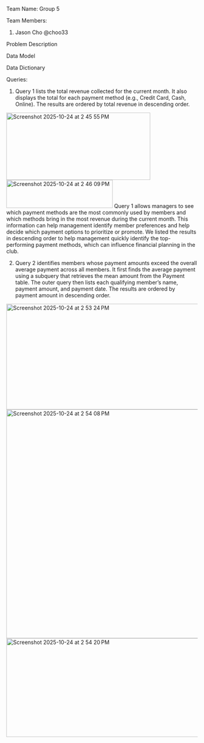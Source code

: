 Team Name:
Group 5

Team Members:
1. Jason Cho @choo33

Problem Description

Data Model

Data Dictionary

Queries:
1. Query 1 lists the total revenue collected for the current month. It also displays the total for each payment method (e.g., Credit Card, Cash, Online). The results are ordered by total revenue in descending order.
<img width="379" height="177" alt="Screenshot 2025-10-24 at 2 45 55 PM" src="https://github.com/user-attachments/assets/bb76a700-feb3-4998-a793-30902ce05379" />
<img width="280" height="74" alt="Screenshot 2025-10-24 at 2 46 09 PM" src="https://github.com/user-attachments/assets/03d1d0ec-a261-4925-b26a-25ec73ef30b9" />
Query 1 allows managers to see which payment methods are the most commonly used by members and which methods bring in the most revenue during the current month. This information can help management identify member preferences and help decide which payment options to prioritize or promote. We listed the results in descending order to help management quickly identify the top-performing payment methods, which can influence financial planning in the club.

2. Query 2 identifies members whose payment amounts exceed the overall average payment across all members. It first finds the average payment using a subquery that retrieves the mean amount from the Payment table. The outer query then lists each qualifying member’s name, payment amount, and payment date. The results are ordered by payment amount in descending order.
<img width="565" height="278" alt="Screenshot 2025-10-24 at 2 53 24 PM" src="https://github.com/user-attachments/assets/f9294de7-248b-40c4-9fb0-80e8bfe85dc3" />
<img width="979" height="602" alt="Screenshot 2025-10-24 at 2 54 08 PM" src="https://github.com/user-attachments/assets/5eca1fa5-d90b-469c-8332-775b27b31063" />
<img width="967" height="260" alt="Screenshot 2025-10-24 at 2 54 20 PM" src="https://github.com/user-attachments/assets/a97bb62f-e0fa-4a79-b43d-e47aca0bcfa3" />
